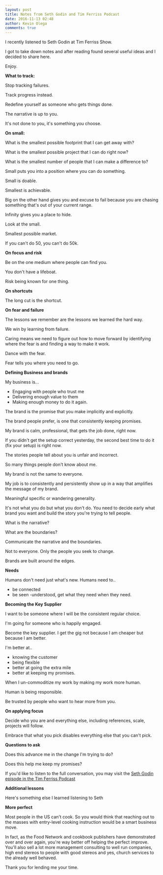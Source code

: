 ```yaml
---
layout: post
title: Notes from Seth Godin and Tim Ferriss Podcast
date: 2016-11-13 02:48
author: Kevin Olega
comments: true
---
```

I recently listened to Seth Godin at Tim Ferriss Show. 

I got to take down notes and after reading found several useful ideas and I decided to share here.

Enjoy.

**What to track:**

Stop tracking failures. 

Track progress instead. 

Redefine yourself as someone who gets things done. 

The narrative is up to you. 

It's not done to you, it's something you choose.

**On small:**

What is the smallest possible footprint that I can get away with?

What is the smallest possible project that I can do right now?

What is the smallest number of people that I can make a difference to?

Small puts you into a position where you can do something.

Small is doable.

Smallest is achievable.

Big on the other hand gives you and excuse to fail because you are chasing something that's out of your current range.

Infinity gives you a place to hide.

Look at the small.

Smallest possible market.

If you can't do 50, you can't do 50k.

**On focus and risk**

Be on the one medium where people can find you.

You don't have a lifeboat.

Risk being known for one thing.

**On shortcuts**

The long cut is the shortcut.

**On fear and failure**

The lessons we remember are the lessons we learned the hard way. 

We win by learning from failure.

Caring means we need to figure out how to move forward by identifying where the fear is and finding a way to make it work.

Dance with the fear.

Fear tells you where you need to go.

**Defining Business and brands**

My business is...

- Engaging with people who trust me
- Delivering enough value to them
- Making enough money to do it again.

The brand is the promise that you make implicitly and explicitly.

The brand people prefer, is one that consistently keeping promises.

My brand is calm, professional, that gets the job done, right now.

If you didn't get the setup correct yesterday, the second best time to do it (fix your setup) is right now.

The stories people tell about you is unfair and incorrect.

So many things people don't know about me.

My brand is not the same to everyone.

My job is to consistently and persistently show up in a way that amplifies the message of my brand.

Meaningful specific or wandering generality.

It's not what you do but what you don't do. You need to decide early what brand you want and build the story you're trying to tell people.

What is the narrative?

What are the boundaries?

Communicate the narrative and the boundaries.

Not to everyone. Only the people you seek to change.

Brands are built around the edges.

**Needs**

Humans don't need just what's new. Humans need to..

- be connected 
- be seen 
-understood, get what they need when they need.

**Becoming the Key Supplier**

I want to be someone where I will be the consistent regular choice. 

I'm going for someone who is happily engaged. 

Become the key supplier. I get the gig not because I am cheaper but because I am better. 

I'm better at..

- knowing the customer 
- being flexible
- better at going the extra mile
- better at keeping my promises. 

When I un-commoditize my work by making my work more human. 

Human is being responsible. 

Be trusted by people who want to hear more from you.

**On applying focus**

Decide who you are and everything else, including references, scale, projects will follow. 

Embrace that what you pick disables everything else that you can't pick.

**Questions to ask**

Does this advance me in the change I'm trying to do?

Does this help me keep my promises?

If you'd like to listen to the full conversation, you may visit the [Seth Godin episode in the Tim Ferriss Podcast](http://fourhourworkweek.com/2016/08/03/seth-godin-on-how-to-think-small-to-go-big/)

**Additional lessons**

Here's something else I learned listening to Seth

**More perfect**

Most people in the US can't cook. So you would think that reaching out to the masses with entry-level cooking instruction would be a smart business move.

In fact, as the Food Network and cookbook publishers have demonstrated over and over again, you're way better off helping the perfect improve. You'll also sell a lot more management consulting to well run companies, high end stereos to people with good stereos and yes, church services to the already well behaved.

Thank you for lending me your time.
